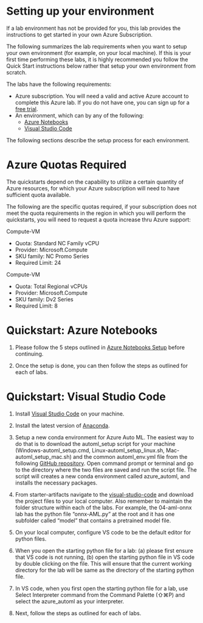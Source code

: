 # Setting up your environment 

If a lab environment has not be provided for you, this lab provides the instructions to get started in your own Azure Subscription.

The following summarizes the lab requirements when you want to setup your own environment (for example, on your local machine). If this is your first time performing these labs, it is highly recommended you follow the Quick Start instructions below rather that setup your own environment from scratch.

The labs have the following requirements:
- Azure subscription. You will need a valid and active Azure account to complete this Azure lab. If you do not have one, you can sign up for a [free trial](https://azure.microsoft.com/en-us/free/).
- An environment, which can by any of the following:
    - [Azure Notebooks](https://notebooks.azure.com/)
    - [Visual Studio Code](https://code.visualstudio.com/docs/setup/setup-overview)
    
The following sections describe the setup process for each environment.

# Azure Quotas Required
The quickstarts depend on the capability to utilize a certain quantity of Azure resources, for which your Azure subscription will need to have sufficient quota available. 

The following are the specific quotas required, if your subscription does not meet the quota requirements in the region in which you will perform the quickstarts, you will need to request a quota increase thru Azure support:

Compute-VM
- Quota: Standard NC Family vCPU
- Provider: Microsoft.Compute
- SKU family: NC Promo Series
- Required Limit: 24

Compute-VM
- Quota: Total Regional vCPUs
- Provider: Microsoft.Compute
- SKU family: Dv2 Series
- Required Limit: 8



# Quickstart: Azure Notebooks

1. Please follow the 5 steps outlined in [Azure Notebooks Setup](./azure-notebooks-setup) before continuing. 

2. Once the setup is done, you can then follow the steps as outlined for each of labs.

# Quickstart: Visual Studio Code

1. Install [Visual Studio Code](https://code.visualstudio.com/docs/setup/setup-overview) on your machine.

2. Install the latest version of [Anaconda](https://www.anaconda.com/distribution/).

3. Setup a new conda environment for Azure Auto ML. The easiest way to do that is to download the automl_setup script for your machine (Windows-automl_setup.cmd, Linux-automl_setup_linux.sh, Mac-automl_setup_mac.sh) and the common automl_env.yml file from the following [GitHub repository](https://github.com/Azure/MachineLearningNotebooks/tree/master/how-to-use-azureml/automated-machine-learning). Open command prompt or terminal and go to the directory where the two files are saved and run the script file. The script will creates a new conda environment called azure_automl, and installs the necessary packages.

4. From starter-artifacts navigate to the [visual-studio-code](../starter-artifacts/visual-studio-code) and download the project files to your local computer. Also remember to maintain the folder structure within each of the labs. For example, the 04-aml-onnx lab has the python file “onnx-AML.py” at the root and it has one subfolder called “model” that contains a pretrained model file.

5. On your local computer, configure VS code to be the default editor for python files.

6. When you open the starting python file for a lab: (a) please first ensure that VS code is not running, (b) open the starting python file in VS code by double clicking on the file. This will ensure that the current working directory for the lab will be same as the directory of the starting python file. 

7. In VS code, when you first open the starting python file for a lab, use Select Interpreter command from the Command Palette (⇧⌘P) and select the azure_automl as your interpreter.

8. Next, follow the steps as outlined for each of labs.
